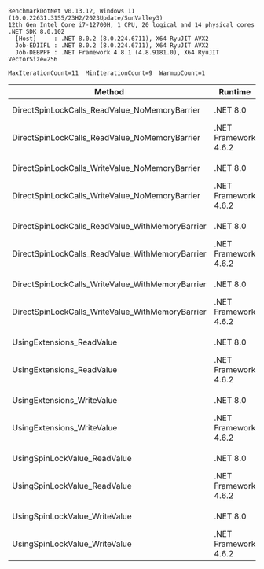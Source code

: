 ```

BenchmarkDotNet v0.13.12, Windows 11 (10.0.22631.3155/23H2/2023Update/SunValley3)
12th Gen Intel Core i7-12700H, 1 CPU, 20 logical and 14 physical cores
.NET SDK 8.0.102
  [Host]     : .NET 8.0.2 (8.0.224.6711), X64 RyuJIT AVX2
  Job-EDIIFL : .NET 8.0.2 (8.0.224.6711), X64 RyuJIT AVX2
  Job-DEBPPF : .NET Framework 4.8.1 (4.8.9181.0), X64 RyuJIT VectorSize=256

MaxIterationCount=11  MinIterationCount=9  WarmupCount=1  

```

| Method                                           | Runtime              |      Mean |     Error |    StdDev | Ratio | RatioSD |
|--------------------------------------------------|----------------------|----------:|----------:|----------:|------:|--------:|
| DirectSpinLockCalls_ReadValue_NoMemoryBarrier    | .NET 8.0             |  8.956 ns | 0.0595 ns | 0.0311 ns |  1.00 |    0.00 |
| DirectSpinLockCalls_ReadValue_NoMemoryBarrier    | .NET Framework 4.6.2 |  9.848 ns | 0.3701 ns | 0.2448 ns |  1.11 |    0.03 |
|                                                  |                      |           |           |           |       |         |
| DirectSpinLockCalls_WriteValue_NoMemoryBarrier   | .NET 8.0             |  9.273 ns | 0.6107 ns | 0.4416 ns |  1.00 |    0.00 |
| DirectSpinLockCalls_WriteValue_NoMemoryBarrier   | .NET Framework 4.6.2 |  9.637 ns | 0.0343 ns | 0.0180 ns |  1.07 |    0.01 |
|                                                  |                      |           |           |           |       |         |
| DirectSpinLockCalls_ReadValue_WithMemoryBarrier  | .NET 8.0             | 14.751 ns | 0.3940 ns | 0.2849 ns |  1.00 |    0.00 |
| DirectSpinLockCalls_ReadValue_WithMemoryBarrier  | .NET Framework 4.6.2 | 15.650 ns | 0.2983 ns | 0.1560 ns |  1.06 |    0.02 |
|                                                  |                      |           |           |           |       |         |
| DirectSpinLockCalls_WriteValue_WithMemoryBarrier | .NET 8.0             | 14.486 ns | 0.0523 ns | 0.0232 ns |  1.00 |    0.00 |
| DirectSpinLockCalls_WriteValue_WithMemoryBarrier | .NET Framework 4.6.2 | 15.875 ns | 0.4991 ns | 0.3301 ns |  1.11 |    0.02 |
|                                                  |                      |           |           |           |       |         |
| UsingExtensions_ReadValue                        | .NET 8.0             | 14.395 ns | 0.1369 ns | 0.0815 ns |  1.00 |    0.00 |
| UsingExtensions_ReadValue                        | .NET Framework 4.6.2 | 15.451 ns | 0.3164 ns | 0.1883 ns |  1.07 |    0.02 |
|                                                  |                      |           |           |           |       |         |
| UsingExtensions_WriteValue                       | .NET 8.0             | 12.868 ns | 0.4760 ns | 0.3149 ns |  1.00 |    0.00 |
| UsingExtensions_WriteValue                       | .NET Framework 4.6.2 | 13.246 ns | 0.3984 ns | 0.2881 ns |  1.03 |    0.04 |
|                                                  |                      |           |           |           |       |         |
| UsingSpinLockValue_ReadValue                     | .NET 8.0             |  9.122 ns | 0.0843 ns | 0.0374 ns |  1.00 |    0.00 |
| UsingSpinLockValue_ReadValue                     | .NET Framework 4.6.2 | 10.181 ns | 0.3329 ns | 0.2407 ns |  1.10 |    0.02 |
|                                                  |                      |           |           |           |       |         |
| UsingSpinLockValue_WriteValue                    | .NET 8.0             |  9.510 ns | 0.3062 ns | 0.2025 ns |  1.00 |    0.00 |
| UsingSpinLockValue_WriteValue                    | .NET Framework 4.6.2 | 10.228 ns | 0.1798 ns | 0.1070 ns |  1.07 |    0.02 |
